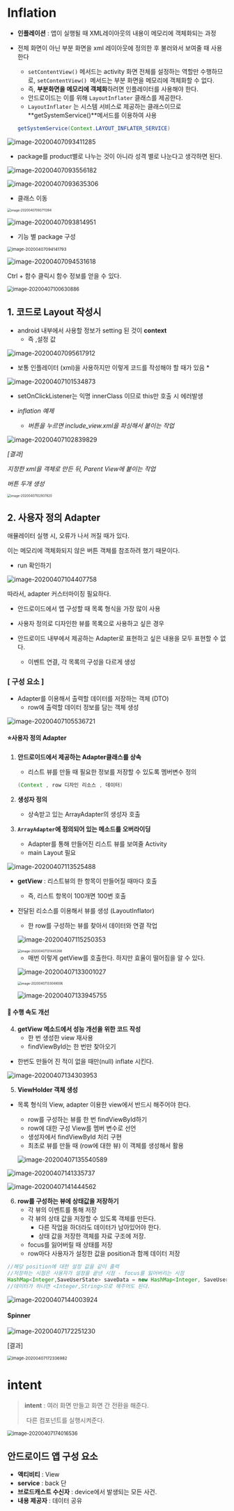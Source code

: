 # Inflation

* **인플레이션** : 앱이 실행될 때 XML레이아웃의 내용이 메모리에 객체화되는 과정  

* 전체 화면이 아닌 부분 화면을 xml 레이아웃에 정의한 후 불러와서 보여줄 때 사용한다

  * `setContentView()` 메서드는 activity  화면 전체를 설정하는 역할만 수행하므로, `setContentView() `메서드는 부분 화면을 메모리에 객체화할 수 없다. 
  * 즉, **부분화면을 메모리에 객체화**하려면 인플레이터를 사용해야 한다.
  * 안드로이드는 이를 위해 `LayoutInflater` 클래스를 제공한다. 
  * `LayoutInflater` 는 시스템 서비스로 제공하는 클래스이므로 **getSystemService()**메서드를 이용하여 사용

  ```java
  getSystemService(Context.LAYOUT_INFLATER_SERVICE)
  ```

  

![image-20200407093411285](images/image-20200407093411285.png)

* package를 product별로 나누는 것이 아니라 성격 별로 나눈다고 생각하면 된다.

![image-20200407093556182](images/image-20200407093556182.png)

![image-20200407093635306](images/image-20200407093635306.png)

* 클래스 이동

<img src="images/image-20200407093711394.png" alt="image-20200407093711394" style="zoom:50%;" />

![image-20200407093814951](images/image-20200407093814951.png)

* 기능 별 package 구성

<img src="images/image-20200407094141793.png" alt="image-20200407094141793" style="zoom:67%;" />

![image-20200407094531618](images/image-20200407094531618.png)



Ctrl  + 함수 클릭시 함수 정보를 얻을 수 있다.

<img src="images/image-20200407100630886.png" alt="image-20200407100630886" style="zoom:80%;" />

## 1. 코드로 Layout 작성시

* android 내부에서 사용할 정보가 setting 된 것이 **context**
  * 즉 ,설정 값

![image-20200407095617912](images/image-20200407095617912.png)

* 보통 인플레이터 (xml)을 사용하지만 이렇게 코드를 작성해야 할 때가 있음
  * 

![image-20200407101534873](images/image-20200407101534873.png)

* setOnClickListener는 익명 innerClass 이므로 this만 호출 시 에러발생

* *inflation 예제*
  * *버튼을 누르면 include_view.xml을 파싱해서 붙이는 작업*

![image-20200407102839829](images/image-20200407102839829.png)

*[결과]*

*지정한 xml을 객체로 만든 뒤, Parent View에 붙이는 작업*

*버튼 두개 생성*

<img src="images/image-20200407102937820.png" alt="image-20200407102937820" style="zoom:50%;" />



## 2. 사용자 정의 Adapter

애뮬레이터 실행 시, 오류가 나서 꺼질 때가 있다.

이는 메모리에 객체화되지 않은 버튼 객체를 참조하려 했기 때문이다.

* run 확인하기

![image-20200407104407758](images/image-20200407104407758.png)

따라서,  adapter 커스터마이징 필요하다.







* 안드로이드에서 앱 구성할 때 목록 형식을 가장 많이 사용

* 사용자 정의로 디자인한 뷰를 목록으로 사용하고 싶은 경우
* 안드로이드 내부에서 제공하는 Adapter로 표현하고 싶은 내용을 모두 표현할 수 없다.
  * 이벤트 연결, 각 목록의 구성을 다르게 생성

### [ 구성 요소 ]

* Adapter를 이용해서 출력할 데이터를 저장하는 객체 (DTO)
  * row에 출력할 데이터 정보를 담는 객체 생성



![image-20200407105536721](images/image-20200407105536721.png)

#### :star:사용자 정의 Adapter 

1. **안드로이드에서 제공하는 Adapter클래스를 상속**

   * 리스트 뷰를 만들 때 필요한 정보를 저장할 수 있도록 멤버변수 정의

   ```java
   (Context , row 디자인 리소스 , 데이터)
   ```

   

2. **생성자 정의**

   * 상속받고 있는 ArrayAdapter의 생성자 호출

3. **`ArrayAdapter`에 정의되어 있는 메소드를 오버라이딩**

   * Adapter를 통해 만들어진 리스트 뷰를 보여줄 Activity
   * main Layout 필요

![image-20200407113525488](images/image-20200407113525488.png)

* **getView** : 리스트뷰의 한 항목이 만들어질 때마다 호출

  * 즉,  리스트 항목이 100개면 100번 호출
* 전달된 리소스를 이용해서 뷰를 생성 (LayoutInflator)
  * 한 row를 구성하는 뷰를 찾아서 데이터와 연결 작업

  ![image-20200407115250353](images/image-20200407115250353.png)

  <img src="images/image-20200407131445268.png" alt="image-20200407131445268" style="zoom:50%;" />

  * 매번 이렇게 getView를 호출한다. 하지만 효율이 떨어짐을 알 수 있다. 

  ![image-20200407133001027](images/image-20200407133001027.png)

  <img src="images/image-20200407133048006.png" alt="image-20200407133048006" style="zoom:50%;" />
  
  ![image-20200407133945755](images/image-20200407133945755.png)

#### :eagle: 수행 속도 개선

4. **getView 메소드에서 성능 개선을 위한 코드 작성**
   * 한 번 생성한 view 재사용
   * findViewById는 한 번만 찾아오기

* 한번도 만들어 진 적이 없을 때만(null)  inflate 시킨다.

![image-20200407134303953](images/image-20200407134303953.png)

5.  **ViewHolder 객체 생성**

* 목록 형식의 View, adapter 이용한 view에서 반드시 해주어야 한다.

   * row를 구성하는 뷰를 한 번 findViewById하기
   * row에 대한 구성 View를 멤버 변수로 선언
   * 생성자에서 findViewById 처리 구현
   * 최초로 뷰를 만들 때 (row에 대한 뷰) 이 객체를 생성해서 활용

   ![image-20200407135540589](images/image-20200407135540589.png)


![image-20200407141335737](images/image-20200407141335737.png)

![image-20200407141444562](images/image-20200407141444562.png)

6. **row를 구성하는 뷰에 상태값을 저장하기**
   - 각 뷰의 이벤트를 통해 저장
   - 각 뷰의 상태 값을 저장할 수 있도록 객체를 만든다.
     - 다른 작업을 하더라도 데이터가 남아있어야 한다. 
     - 상태 값을 저장한 객체를 자료 구조에 저장.
   - focus를 잃어버릴 때 상태를 저장
   - row마다 사용자가 설정한 값을 position과 함께 데이터 저장

```java
//해당 position에 대한 설정 값을 같이 출력
//저장하는 시점은 사용자가 설정을 끝낸 시점 - focus를 잃어버리는 시점
HashMap<Integer,SaveUserState> saveData = new HashMap<Integer, SaveUserState>();
//데이터가 하나면 <Integer,String>으로 해주어도 된다.
```

![image-20200407144003924](images/image-20200407144003924.png)

#### Spinner

![image-20200407172251230](images/image-20200407172251230.png)

[결과]

<img src="images/image-20200407172336982.png" alt="image-20200407172336982" style="zoom:67%;" />

# intent

>  **intent** : 여러 화면 만들고 화면 간 전환을 해준다.
>
> ​				다른 컴포넌트를 실행시켜준다.

<img src="images/image-20200407174016536.png" alt="image-20200407174016536" style="zoom:80%;" />

## 안드로이드 앱 구성 요소

* **액티비티** : View
* **service** :  back 단
* **브로드캐스트 수신자** : device에서 발생되는 모든 사건.
* **내용 제공자** : 데이터 공유